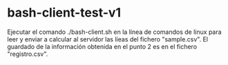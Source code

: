 # bash-client-test-v1
Ejecutar el comando ./bash-client.sh en la línea de comandos de linux para leer y enviar a calcular al servidor las líeas del fichero "sample.csv".
El guardado de la información obtenida en el punto 2 es en el fichero "registro.csv".
